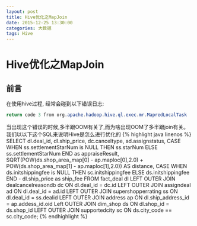 ```yaml
---
layout: post
title: Hive优化之MapJoin
date: 2015-12-25 13:30:00
categories: 大数据
tags: Hive
---
```


# Hive优化之MapJoin

## 前言

在使用hive过程, 经常会碰到以下错误日志:
``` java
return code 3 from org.apache.hadoop.hive.ql.exec.mr.MapredLocalTask
```
当出现这个错误的时候,多半跟OOM有关了,而为啥出现OOM了多半跟join有关。我们以以下这个SQL来说明Hive是怎么进行优化的
{% highlight java linenos %}
SELECT
   dl.deal_id,
   dl.ship_price,
   dc.canceltype,
   ad.assignstatus,
   CASE WHEN ss.settlementStarNum is NULL THEN ss.starNum ELSE ss.settlementStarNum END as appraiseResult,
   SQRT(POW(ds.shop_area_map[0] - ap.maploc[0],2.0) + POW(ds.shop_area_map[1] - ap.maploc[1],2.0)) AS distance,
   CASE WHEN ds.initshippingfee is NULL THEN sc.initshippingfee ELSE  ds.initshippingfee END - dl.ship_price as ship_fee
FROM fact_deal dl
LEFT OUTER JOIN dealcancelreasondb dc
ON dl.deal_id = dc.id
LEFT OUTER JOIN assigndeal ad
ON dl.deal_id = ad.id
LEFT OUTER JOIN supershopperrating ss
ON dl.deal_id = ss.dealid
LEFT OUTER JOIN address ap
ON dl.ship_address_id = ap.addess_id.oid
Left OUTER JOIN dim_shop ds
ON dl.shop_id = ds.shop_id
LEFT OUTER JOIN supportedcity sc
ON ds.city_code == sc.city_code;
{% endhighlight %}
